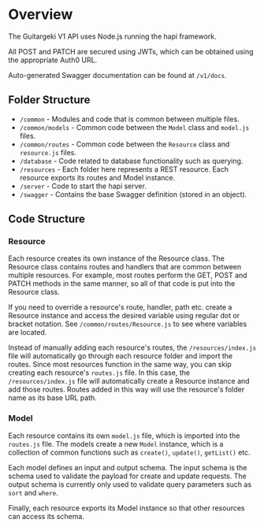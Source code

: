 # Overview

The Guitargeki V1 API uses Node.js running the hapi framework.

All POST and PATCH are secured using JWTs, which can be obtained using the appropriate Auth0 URL.

Auto-generated Swagger documentation can be found at `/v1/docs`.

## Folder Structure

 - `/common` - Modules and code that is common between multiple files.
 - `/common/models` - Common code between the `Model` class and `model.js` files.
 - `/common/routes` - Common code between the `Resource` class and `resource.js` files.
 - `/database` - Code related to database functionality such as querying.
 - `/resources` - Each folder here represents a REST resource. Each resource exports its routes and Model instance.
 - `/server` - Code to start the hapi server.
 - `/swagger` - Contains the base Swagger definition (stored in an object).

## Code Structure

### Resource

Each resource creates its own instance of the Resource class. The Resource class contains routes and handlers that are common between multiple resources. For example, most routes perform the GET, POST and PATCH methods in the same manner, so all of that code is put into the Resource class.

If you need to override a resource's route, handler, path etc. create a Resource instance and access the desired variable using regular dot or bracket notation. See `/common/routes/Resource.js` to see where variables are located.

Instead of manually adding each resource's routes, the `/resources/index.js` file will automatically go through each resource folder and import the routes. Since most resources function in the same way, you can skip creating each resource's `routes.js` file. In this case, the `/resources/index.js` file will automatically create a Resource instance and add those routes. Routes added in this way will use the resource's folder name as its base URL path.

### Model

Each resource contains its own `model.js` file, which is imported into the `routes.js` file. The models create a new `Model` instance, which is a collection of common functions such as `create()`, `update()`, `getList()` etc.

Each model defines an input and output schema. The input schema is the schema used to validate the payload for create and update requests. The output schema is currently only used to validate query parameters such as `sort` and `where`.

Finally, each resource exports its Model instance so that other resources can access its schema.